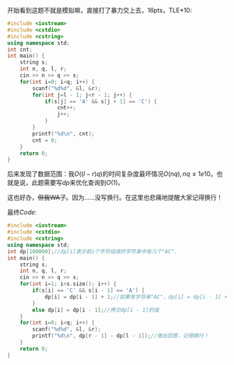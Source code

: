开始看到这题不就是模拟嘛，直接打了暴力交上去，16pts，TLE*10:

```cpp
#include <iostream>
#include <cstdio>
#include <cstring>
using namespace std;
int cnt;
int main() {
	string s;
    int n, q, l, r;
    cin >> n >> q >> s;
    for(int i=0; i<q; i++) {
    	scanf("%d%d", &l, &r);
    	for(int j=l - 1; j<r - 1; j++) {
    		if(s[j] == 'A' && s[j + 1] == 'C') {
    			cnt++;
    			j++;
			}
		}
		printf("%d\n", cnt);
		cnt = 0;
	}
    return 0;
}
```
后来发现了数据范围：我$O((l - r)q)$的时间复杂度最坏情况$O(nq),nq \leq 1e10$。也就是说，此题需要写$dp$来优化查询到$O(1)$。

这也好办，~~但我WA了~~。因为……没写换行。在这里也悲痛地提醒大家记得换行！

最终$Code:$

```cpp
#include <iostream>
#include <cstdio>
#include <cstring>
using namespace std;
int dp[100000];//dp[i]表示前i个字符组成的字符串中有几个"AC".
int main() {
	string s;
    int n, q, l, r;
    cin >> n >> q >> s;
	for(int i=1; i<s.size(); i++) {
    	if(s[i] == 'C' && s[i - 1] == 'A') {
    		dp[i] = dp[i - 1] + 1;//如果有字符串"AC"，dp[i] = dp[i - 1] + 1.
		}
		else dp[i] = dp[i - 1];//拷贝dp[i - 1]的值
	}
    for(int i=0; i<q; i++) {
    	scanf("%d%d", &l, &r);
		printf("%d\n", dp[r - 1] - dp[l - 1]);//做出回答，记得换行！
	}
    return 0;
}
```
